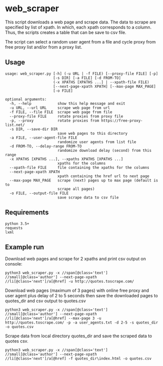 # web_scraper

This script downloads a web page and scrape data. The data to scrape are specified by list of xpath. In which, each xpath corresponds
to a column. Thus, the scripts creates a table that can be save to csv file.

The script can select a random user agent from a file and cycle proxy from free proxy list and/or from a proxy list.

## Usage

```
usage: web_scraper.py [-h] (-u URL | -f FILE) [--proxy-file FILE] [-p]
                      [-s DIR] [-a FILE] [-d FROM-TO]
                      (-x XPATHS [XPATHS ...] | --xpath-file FILE)
                      [--next-page-xpath XPATH] [--max-page MAX_PAGE]
                      [-o FILE]

optional arguments:
  -h, --help            show this help message and exit
  -u URL, --url URL     scrape web page from url
  -f FILE, --file FILE  scrape web page from file
  --proxy-file FILE     rotate proxies from proxy file
  -p, --proxy           rotate proxies from https://free-proxy-list.net/
  -s DIR, --save-dir DIR
                        save web pages to this directory
  -a FILE, --user-agent-file FILE
                        randomize user agents from list file
  -d FROM-TO, --delay-range FROM-TO
                        randomize download delay (second) from this range
  -x XPATHS [XPATHS ...], --xpaths XPATHS [XPATHS ...]
                        xpaths for the columns
  --xpath-file FILE     file containing the xpaths for the columns
  --next-page-xpath XPATH
                        xpath containing the href url to next page
  --max-page MAX_PAGE   scrape (next) pages up to max page (default is to
                        scrape all pages)
  -o FILE, --output-file FILE
                        save scrape data to csv file
```
             
## Requirements

    python 3.5+
    requests
    lxml

## Example run

Download web pages and scrape for 2 xpaths and print csv output on console:
```
python3 web_scraper.py -x //span[@class='text'] //small[@class='author'] --next-page-xpath //li[@class='next']/a[@href] -u http://quotes.toscrape.com/
```

Download web pages (maximum of 3 pages) with online free proxy and user agent plus delay of 2 to 5 seconds then save the downloaded pages to quotes_dir and csv output to quotes.csv 
```
python3 web_scraper.py -x //span[@class='text'] //small[@class='author'] --next-page-xpath //li[@class='next']/a[@href] --max-page 3 -u http://quotes.toscrape.com/ -p -a user_agents.txt -d 2-5 -s quotes_dir -o quotes.csv
```

Scrape data from local directory quotes_dir and save the scraped data to quotes csv.
```
python3 web_scraper.py -x //span[@class='text'] //small[@class='author'] --next-page-xpath //li[@class='next']/a[@href] -f quotes_dir\index.html -o quotes.csv
```
